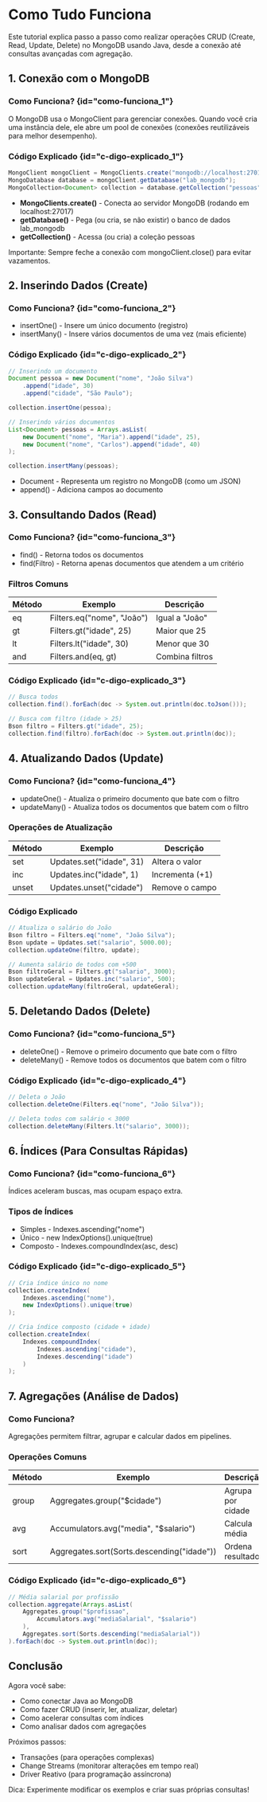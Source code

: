 # Como Tudo Funciona

Este tutorial explica passo a passo como realizar operações CRUD (Create, Read, Update, Delete) no MongoDB usando Java, desde a conexão até consultas avançadas com agregação.

## **1. Conexão com o MongoDB**

### **Como Funciona?** {id="como-funciona_1"}
O MongoDB usa o MongoClient para gerenciar conexões. Quando você cria uma instância dele, ele abre um pool de conexões (conexões reutilizáveis para melhor desempenho).

### **Código Explicado** {id="c-digo-explicado_1"}
```java
MongoClient mongoClient = MongoClients.create("mongodb://localhost:27017");
MongoDatabase database = mongoClient.getDatabase("lab_mongodb");
MongoCollection<Document> collection = database.getCollection("pessoas");
```

- **MongoClients.create()** - Conecta ao servidor MongoDB (rodando em localhost:27017)
- **getDatabase()** - Pega (ou cria, se não existir) o banco de dados lab_mongodb
- **getCollection()** - Acessa (ou cria) a coleção pessoas

Importante: Sempre feche a conexão com mongoClient.close() para evitar vazamentos.

## **2. Inserindo Dados (Create)**

### **Como Funciona?** {id="como-funciona_2"}
- insertOne() - Insere um único documento (registro)
- insertMany() - Insere vários documentos de uma vez (mais eficiente)

### **Código Explicado** {id="c-digo-explicado_2"}
```java
// Inserindo um documento
Document pessoa = new Document("nome", "João Silva")
    .append("idade", 30)
    .append("cidade", "São Paulo");

collection.insertOne(pessoa);

// Inserindo vários documentos
List<Document> pessoas = Arrays.asList(
    new Document("nome", "Maria").append("idade", 25),
    new Document("nome", "Carlos").append("idade", 40)
);

collection.insertMany(pessoas);
```

- Document - Representa um registro no MongoDB (como um JSON)
- append() - Adiciona campos ao documento

## **3. Consultando Dados (Read)**

### **Como Funciona?** {id="como-funciona_3"}
- find() - Retorna todos os documentos
- find(Filtro) - Retorna apenas documentos que atendem a um critério

### **Filtros Comuns**
| Método | Exemplo | Descrição |
|--------|---------|-----------|
| eq | Filters.eq("nome", "João") | Igual a "João" |
| gt | Filters.gt("idade", 25) | Maior que 25 |
| lt | Filters.lt("idade", 30) | Menor que 30 |
| and | Filters.and(eq, gt) | Combina filtros |

### **Código Explicado** {id="c-digo-explicado_3"}
```java
// Busca todos
collection.find().forEach(doc -> System.out.println(doc.toJson()));

// Busca com filtro (idade > 25)
Bson filtro = Filters.gt("idade", 25);
collection.find(filtro).forEach(doc -> System.out.println(doc));
```

## **4. Atualizando Dados (Update)**

### **Como Funciona?** {id="como-funciona_4"}
- updateOne() - Atualiza o primeiro documento que bate com o filtro
- updateMany() - Atualiza todos os documentos que batem com o filtro

### **Operações de Atualização**
| Método | Exemplo | Descrição |
|--------|---------|-----------|
| set | Updates.set("idade", 31) | Altera o valor |
| inc | Updates.inc("idade", 1) | Incrementa (+1) |
| unset | Updates.unset("cidade") | Remove o campo |

### **Código Explicado**
```java
// Atualiza o salário do João
Bson filtro = Filters.eq("nome", "João Silva");
Bson update = Updates.set("salario", 5000.00);
collection.updateOne(filtro, update);

// Aumenta salário de todos com +500
Bson filtroGeral = Filters.gt("salario", 3000);
Bson updateGeral = Updates.inc("salario", 500);
collection.updateMany(filtroGeral, updateGeral);
```

## **5. Deletando Dados (Delete)**

### **Como Funciona?** {id="como-funciona_5"}
- deleteOne() - Remove o primeiro documento que bate com o filtro
- deleteMany() - Remove todos os documentos que batem com o filtro

### **Código Explicado** {id="c-digo-explicado_4"}
```java
// Deleta o João
collection.deleteOne(Filters.eq("nome", "João Silva"));

// Deleta todos com salário < 3000
collection.deleteMany(Filters.lt("salario", 3000));
```

## **6. Índices (Para Consultas Rápidas)**

### **Como Funciona?** {id="como-funciona_6"}
Índices aceleram buscas, mas ocupam espaço extra.

### **Tipos de Índices**
- Simples - Indexes.ascending("nome")
- Único - new IndexOptions().unique(true)
- Composto - Indexes.compoundIndex(asc, desc)

### **Código Explicado** {id="c-digo-explicado_5"}
```java
// Cria índice único no nome
collection.createIndex(
    Indexes.ascending("nome"),
    new IndexOptions().unique(true)
);

// Cria índice composto (cidade + idade)
collection.createIndex(
    Indexes.compoundIndex(
        Indexes.ascending("cidade"),
        Indexes.descending("idade")
    )
);
```

## **7. Agregações (Análise de Dados)**

### **Como Funciona?**
Agregações permitem filtrar, agrupar e calcular dados em pipelines.

### **Operações Comuns**
| Método | Exemplo | Descrição |
|--------|---------|-----------|
| group | Aggregates.group("$cidade") | Agrupa por cidade |
| avg | Accumulators.avg("media", "$salario") | Calcula média |
| sort | Aggregates.sort(Sorts.descending("idade")) | Ordena resultados |

### **Código Explicado** {id="c-digo-explicado_6"}
```java
// Média salarial por profissão
collection.aggregate(Arrays.asList(
    Aggregates.group("$profissao", 
        Accumulators.avg("mediaSalarial", "$salario")
    ),
    Aggregates.sort(Sorts.descending("mediaSalarial"))
).forEach(doc -> System.out.println(doc));
```

## **Conclusão**
Agora você sabe:
- Como conectar Java ao MongoDB
- Como fazer CRUD (inserir, ler, atualizar, deletar)
- Como acelerar consultas com índices
- Como analisar dados com agregações

Próximos passos:
- Transações (para operações complexas)
- Change Streams (monitorar alterações em tempo real)
- Driver Reativo (para programação assíncrona)

Dica: Experimente modificar os exemplos e criar suas próprias consultas!